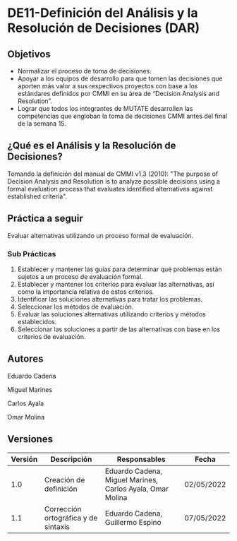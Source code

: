 # DE11-Definición del Análisis y la Resolución de Decisiones (DAR)

## Objetivos

- Normalizar el proceso de toma de decisiones.
- Apoyar a los equipos de desarrollo para que tomen las decisiones que aporten más valor a sus respectivos proyectos con base a los estándares definidos por CMMI en su área de “Decision Analysis and Resolution”.
- Lograr que todos los integrantes de MUTATE desarrollen las competencias que engloban la toma de decisiones CMMI antes del final de la semana 15.



## ¿Qué es el Análisis y la Resolución de Decisiones?​

Tomando la definición del manual de CMMI v1.3 (2010): "The purpose of Decision Analysis and Resolution is to analyze possible decisions using a formal evaluation process that evaluates identified alternatives against established criteria".

## Práctica a seguir​

Evaluar alternativas utilizando un proceso formal de evaluación.

### Sub Prácticas
1. Establecer y mantener las guías para determinar qué problemas están sujetos a un proceso de evaluación formal.
2. Establecer y mantener los criterios para evaluar las alternativas, así como la importancia relativa de estos criterios.
3. Identificar las soluciones alternativas para tratar los problemas.
4. Seleccionar los métodos de evaluación.
5. Evaluar las soluciones alternativas utilizando criterios y métodos establecidos.
6. Seleccionar las soluciones a partir de las alternativas con base en los criterios de evaluación.


## Autores

Eduardo Cadena 

Miguel Marines

Carlos Ayala

Omar Molina

## Versiones

| Versión | Descripción      | Responsables   | Fecha      |
| ------- | ---------------- | -------------- | ---------- |
| 1.0     | Creación de definición | Eduardo Cadena, Miguel Marines, Carlos Ayala, Omar Molina| 02/05/2022 |
| 1.1     | Corrección ortográfica y de sintaxis | Eduardo Cadena, Guillermo Espino| 07/05/2022 |